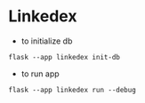 # Linkedex

- to initialize db

```
flask --app linkedex init-db
```

- to run app

```
flask --app linkedex run --debug
```
